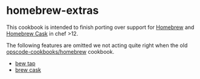 # homebrew-extras

This cookbook is intended to finish porting over support for [Homebrew](http://brew.sh/) and [Homebrew Cask](http://caskroom.io/) in chef >12.

The following features are omitted we not acting quite right when the old [opscode-cookbooks/homebrew](https://github.com/opscode-cookbooks/homebrew) cookbook.
- [bew tap](https://github.com/Homebrew/homebrew/blob/master/share/doc/homebrew/brew-tap.md)
- [brew cask](https://github.com/caskroom/homebrew-cask/blob/master/USAGE.md)

